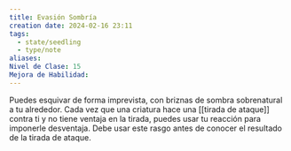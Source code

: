 ```yaml
---
title: Evasión Sombría
creation date: 2024-02-16 23:11
tags:
  - state/seedling
  - type/note
aliases: 
Nivel de Clase: 15
Mejora de Habilidad:
---
```

Puedes esquivar de forma imprevista, con briznas de sombra sobrenatural a tu alrededor. Cada vez que una criatura hace una [[tirada de ataque]] contra ti y no tiene ventaja en la tirada, puedes usar tu reacción para imponerle desventaja. Debe usar este rasgo antes de conocer el resultado de la tirada de ataque.



